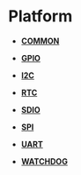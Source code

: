 # Platform<a name="EN-US_TOPIC_0000001054598109"></a>

-   **[COMMON](common.md)**  

-   **[GPIO](gpio.md)**  

-   **[I2C](i2c.md)**  

-   **[RTC](rtc.md)**  

-   **[SDIO](sdio.md)**  

-   **[SPI](spi.md)**  

-   **[UART](uart.md)**  

-   **[WATCHDOG](watchdog.md)**  


